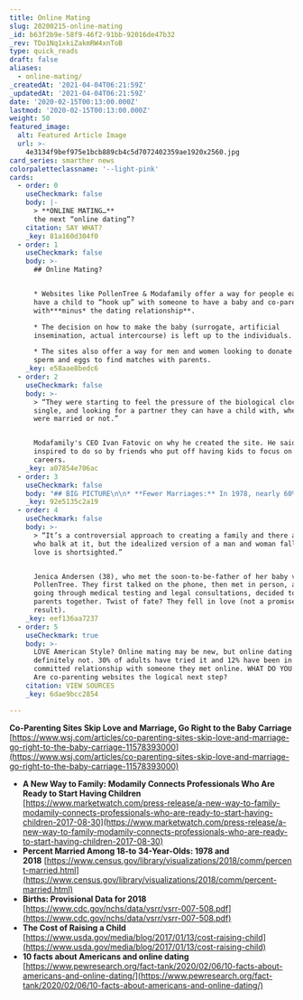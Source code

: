 ```yaml
---
title: Online Mating
slug: 20200215-online-mating
_id: b63f2b9e-58f9-46f2-91bb-92016de47b32
_rev: TDo1Nq1xkiZakmRW4xnToB
type: quick_reads
draft: false
aliases:
  - online-mating/
_createdAt: '2021-04-04T06:21:59Z'
_updatedAt: '2021-04-04T06:21:59Z'
date: '2020-02-15T00:13:00.000Z'
lastmod: '2020-02-15T00:13:00.000Z'
weight: 50
featured_image:
  alt: Featured Article Image
  url: >-
    4e3134f9bef975e1bcb889cb4c5d7072402359ae1920x2560.jpg
card_series: smarther news
colorpaletteclassname: '--light-pink'
cards:
  - order: 0
    useCheckmark: false
    body: |-
      > **ONLINE MATING…**  
      the next “online dating”?
    citation: SAY WHAT?
    _key: 81a160d304f0
  - order: 1
    useCheckmark: false
    body: >-
      ## Online Mating?


      * Websites like PollenTree & Modafamily offer a way for people eager to
      have a child to “hook up” with someone to have a baby and co-parent
      with***minus* the dating relationship**.

      * The decision on how to make the baby (surrogate, artificial
      insemination, actual intercourse) is left up to the individuals.

      * The sites also offer a way for men and women looking to donate their
      sperm and eggs to find matches with parents.
    _key: e58aae8bedc6
  - order: 2
    useCheckmark: false
    body: >-
      > “They were starting to feel the pressure of the biological clock, still
      single, and looking for a partner they can have a child with, whether they
      were married or not.”


      Modafamily's CEO Ivan Fatovic on why he created the site. He said he was
      inspired to do so by friends who put off having kids to focus on their
      careers.
    _key: a07854e706ac
  - order: 3
    useCheckmark: false
    body: "## BIG PICTURE\n\n* **Fewer Marriages:** In 1978, nearly 60% of 18-to-34-year-olds were married. In 2018, just about 30% were married.\n* **Fewer Babies:** In 2018, the U.S. birthrate fell to a 32-year low,***BUT*** birth rates rose for women in late 30s / early 40s.\n* **$$$:** According to latest gov’t data, it costs approx. $234,000 to raise a child.\n* **FYI:** America\_is the only developed country without a mandated paid leave policy for new moms."
    _key: 92e5135c2a19
  - order: 4
    useCheckmark: false
    body: >-
      > “It’s a controversial approach to creating a family and there are people
      who balk at it, but the idealized version of a man and woman falling in
      love is shortsighted.”


      Jenica Andersen (38), who met the soon-to-be-father of her baby via
      PollenTree. They first talked on the phone, then met in person, and after
      going through medical testing and legal consultations, decided to become
      parents together. Twist of fate? They fell in love (not a promised
      result).
    _key: eef136aa7237
  - order: 5
    useCheckmark: true
    body: >-
      LOVE American Style? Online mating may be new, but online dating is
      definitely not. 30% of adults have tried it and 12% have been in a
      committed relationship with someone they met online. WHAT DO YOU THINK?
      Are co-parenting websites the logical next step?
    citation: VIEW SOURCES
    _key: 6dae9bcc2854

---
```

**Co-Parenting Sites Skip Love and Marriage, Go Right to the Baby Carriage**  
[https://www.wsj.com/articles/co-parenting-sites-skip-love-and-marriage-go-right-to-the-baby-carriage-11578393000](https://www.wsj.com/articles/co-parenting-sites-skip-love-and-marriage-go-right-to-the-baby-carriage-11578393000)

* ****A New Way to Family: Modamily Connects Professionals Who Are Ready to Start Having Children****  
[https://www.marketwatch.com/press-release/a-new-way-to-family-modamily-connects-professionals-who-are-ready-to-start-having-children-2017-08-30](https://www.marketwatch.com/press-release/a-new-way-to-family-modamily-connects-professionals-who-are-ready-to-start-having-children-2017-08-30)
* **Percent Married Among 18-to 34-Year-Olds: 1978 and 2018** [https://www.census.gov/library/visualizations/2018/comm/percent-married.html](https://www.census.gov/library/visualizations/2018/comm/percent-married.html)
* **Births: Provisional Data for 2018**  
[https://www.cdc.gov/nchs/data/vsrr/vsrr-007-508.pdf](https://www.cdc.gov/nchs/data/vsrr/vsrr-007-508.pdf)
* **The Cost of Raising a Child**  
[https://www.usda.gov/media/blog/2017/01/13/cost-raising-child](https://www.usda.gov/media/blog/2017/01/13/cost-raising-child)
* **10 facts about Americans and online dating**  
[https://www.pewresearch.org/fact-tank/2020/02/06/10-facts-about-americans-and-online-dating/](https://www.pewresearch.org/fact-tank/2020/02/06/10-facts-about-americans-and-online-dating/)